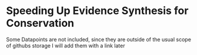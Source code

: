 # Speeding Up Evidence Synthesis for Conservation

Some Datapoints are not included, since they are outside of the usual scope of githubs storage
I will add them with a link later
